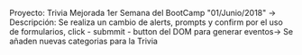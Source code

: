 Proyecto: Trivia Mejorada 1er Semana del BootCamp "01/Junio/2018" ->
Descripción: Se realiza un cambio de alerts, prompts y confirm por el uso de
formularios, click - submmit - button del DOM para generar eventos->
Se añaden nuevas categorias para la Trivia

